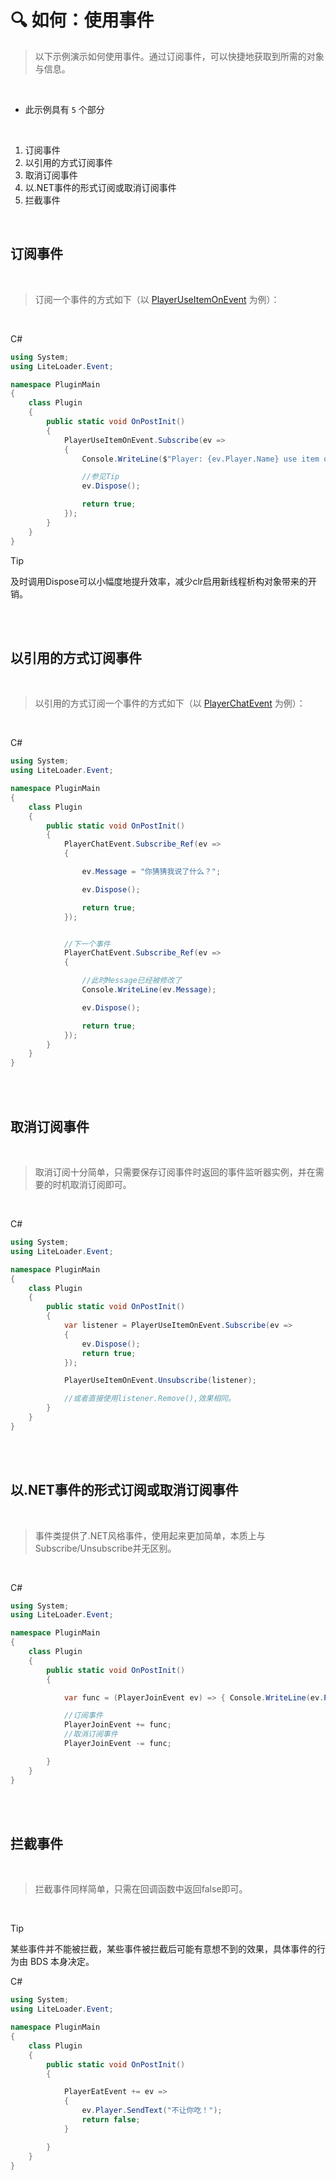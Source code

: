 # 🔍 如何：使用事件

>以下示例演示如何使用事件。通过订阅事件，可以快捷地获取到所需的对象与信息。

<br>

- 此示例具有 `5` 个部分

<br>

1. 订阅事件
2. 以引用的方式订阅事件
3. 取消订阅事件
4. 以.NET事件的形式订阅或取消订阅事件
5. 拦截事件

<br>

## 订阅事件

<br>

>订阅一个事件的方式如下（以 [PlayerUseItemOnEvent](../APIs/Namespace/LiteLoader.Event/Class/PlayerUseItemOnEvent.md) 为例）：

<br>

C#
```cs
using System;
using LiteLoader.Event;

namespace PluginMain
{
    class Plugin
    {
        public static void OnPostInit()
        {
            PlayerUseItemOnEvent.Subscribe(ev => 
            {
                Console.WriteLine($"Player: {ev.Player.Name} use item on block:{ev.BlockInstance.Position}");

                //参见Tip
                ev.Dispose();

                return true;
            });
        }
    }
}
```

>[!TIP]
>
>及时调用Dispose可以小幅度地提升效率，减少clr启用新线程析构对象带来的开销。

<br>

<br>

## 以引用的方式订阅事件

<br>

>以引用的方式订阅一个事件的方式如下（以 [PlayerChatEvent](../APIs/Namespace/LiteLoader.Event/Class/PlayerChatEvent.md) 为例）：

<br>

C#
```cs
using System;
using LiteLoader.Event;

namespace PluginMain
{
    class Plugin
    {
        public static void OnPostInit()
        {
            PlayerChatEvent.Subscribe_Ref(ev => 
            {

                ev.Message = "你猜猜我说了什么？";

                ev.Dispose();

                return true;
            });


            //下一个事件
            PlayerChatEvent.Subscribe_Ref(ev => 
            {

                //此时Message已经被修改了
                Console.WriteLine(ev.Message);

                ev.Dispose();

                return true;
            });
        }
    }
}
```

<br>

<br>

## 取消订阅事件

<br>

>取消订阅十分简单，只需要保存订阅事件时返回的事件监听器实例，并在需要的时机取消订阅即可。

<br>

C#
```cs
using System;
using LiteLoader.Event;

namespace PluginMain
{
    class Plugin
    {
        public static void OnPostInit()
        {
            var listener = PlayerUseItemOnEvent.Subscribe(ev => 
            {
                ev.Dispose();
                return true;
            });

            PlayerUseItemOnEvent.Unsubscribe(listener);

            //或者直接使用listener.Remove(),效果相同。
        }
    }
}
```

<br>

<br>

## 以.NET事件的形式订阅或取消订阅事件

<br>

>事件类提供了.NET风格事件，使用起来更加简单，本质上与Subscribe/Unsubscribe并无区别。

<br>

C#
```cs
using System;
using LiteLoader.Event;

namespace PluginMain
{
    class Plugin
    {
        public static void OnPostInit()
        {

            var func = (PlayerJoinEvent ev) => { Console.WriteLine(ev.Player.Name); }

            //订阅事件
            PlayerJoinEvent += func;
            //取消订阅事件
            PlayerJoinEvent -= func;

        }
    }
}
```

<br>

<br>

## 拦截事件

<br>

>拦截事件同样简单，只需在回调函数中返回false即可。

<br>

>[!TIP]
>
>某些事件并不能被拦截，某些事件被拦截后可能有意想不到的效果，具体事件的行为由 BDS 本身决定。

C#
```cs
using System;
using LiteLoader.Event;

namespace PluginMain
{
    class Plugin
    {
        public static void OnPostInit()
        {

            PlayerEatEvent += ev =>
            {
                ev.Player.SendText("不让你吃！");
                return false;
            }

        }
    }
}
```

